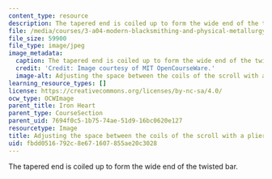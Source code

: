 ```yaml
---
content_type: resource
description: The tapered end is coiled up to form the wide end of the twisted bar.
file: /media/courses/3-a04-modern-blacksmithing-and-physical-metallurgy-fall-2008/fbdd0516792c8e671607855ae20c3028_118.jpg
file_size: 59900
file_type: image/jpeg
image_metadata:
  caption: The tapered end is coiled up to form the wide end of the twisted bar.
  credit: 'Credit: Image courtesy of MIT OpenCourseWare.'
  image-alt: Adjusting the space between the coils of the scroll with a pliers.
learning_resource_types: []
license: https://creativecommons.org/licenses/by-nc-sa/4.0/
ocw_type: OCWImage
parent_title: Iron Heart
parent_type: CourseSection
parent_uid: 7694f0c5-1b75-74ae-51d9-16bc0620e127
resourcetype: Image
title: Adjusting the space between the coils of the scroll with a pliers
uid: fbdd0516-792c-8e67-1607-855ae20c3028
---
```

The tapered end is coiled up to form the wide end of the twisted bar.